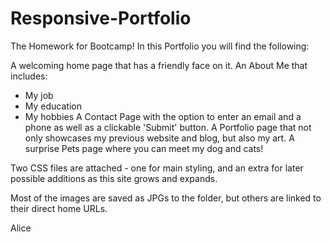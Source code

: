 # Responsive-Portfolio
The Homework for Bootcamp!
In this Portfolio you will find the following:

A welcoming home page that has a friendly face on it.
An About Me that includes:
- My job
- My education
- My hobbies
A Contact Page with the option to enter an email and a phone as well as a clickable 'Submit' button.
A Portfolio page that not only showcases my previous website and blog, but also my art.
A surprise Pets page where you can meet my dog and cats!

Two CSS files are attached - one for main styling, and an extra for later possible additions as this site grows and expands.

Most of the images are saved as JPGs to the folder, but others are linked to their direct home URLs.

Alice
